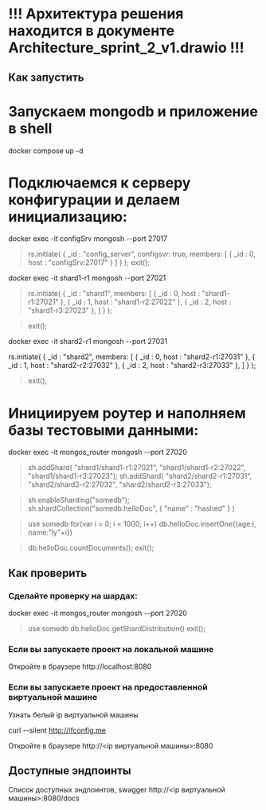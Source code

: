

# !!! Архитектура решения находится в документе Architecture_sprint_2_v1.drawio !!!

## Как запустить

# Запускаем mongodb и приложение в shell


docker compose up -d


# Подключаемся к серверу конфигурации и делаем инициализацию:

docker exec -it configSrv mongosh --port 27017

> rs.initiate(
  {
    _id : "config_server",
       configsvr: true,
    members: [
      { _id : 0, host : "configSrv:27017" }
    ]
  }
);
exit();


docker exec -it shard1-r1 mongosh --port 27021

> rs.initiate(
  {
    _id : "shard1",
    members: [
      { _id : 0, host : "shard1-r1:27021" },
      { _id : 1, host : "shard1-r2:27022" },
      { _id : 2, host : "shard1-r3:27023" },
    ]
  }
);

> exit();

docker exec -it shard2-r1 mongosh --port 27031

rs.initiate(
  {
    _id : "shard2",
    members: [
      { _id : 0, host : "shard2-r1:27031" },
      { _id : 1, host : "shard2-r2:27032" },
      { _id : 2, host : "shard2-r3:27033" },
    ]
  }
);

> exit();


# Инициируем роутер и наполняем базы тестовыми данными:

docker exec -it mongos_router mongosh --port 27020

> sh.addShard( "shard1/shard1-r1:27021", "shard1/shard1-r2:27022", "shard1/shard1-r3:27023");
> sh.addShard( "shard2/shard2-r1:27031", "shard2/shard2-r2:27032", "shard2/shard2-r3:27033");

> sh.enableSharding("somedb");
> sh.shardCollection("somedb.helloDoc", { "name" : "hashed" } )

> use somedb
> for(var i = 0; i < 1000; i++) db.helloDoc.insertOne({age:i, name:"ly"+i})

> db.helloDoc.countDocuments(); 
> exit();

## Как проверить

### Сделайте проверку на шардах:

docker exec -it mongos_router mongosh --port 27020
> use somedb
> db.helloDoc.getShardDistribution()
> exit();


### Если вы запускаете проект на локальной машине

Откройте в браузере http://localhost:8080

### Если вы запускаете проект на предоставленной виртуальной машине

Узнать белый ip виртуальной машины

curl --silent http://ifconfig.me

Откройте в браузере http://<ip виртуальной машины>:8080

## Доступные эндпоинты

Список доступных эндпоинтов, swagger http://<ip виртуальной машины>:8080/docs